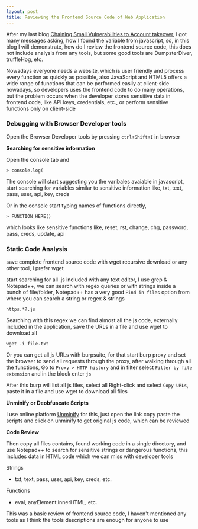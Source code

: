 ```yaml
---
layout: post
title: Reviewing the Frontend Source Code of Web Application
---
```


After my last blog [Chaining Small Vulnerabilities to Account takeover](https://vj0shii.github.io/chaining-vulnerabilities-to-compromise-account/), I got many messages asking, how I found the variable from javascript, so, in this blog I will demonstrate, how do I review the frontend source code, this does not include analysis from any tools, but some good tools are DumpsterDiver, truffleHog, etc.

Nowadays everyone needs a website, which is user friendly and process every function as quickly as possible, also JavaScript and HTML5 offers a wide range of functions that can be performed easily at client-side nowadays, so developers uses the frontend code to do many operations, but the problem occurs when the developer stores sensitive data in frontend code, like API keys, credentials, etc., or perform sensitive functions only on client-side

### Debugging with Browser Developer tools

Open the Browser Developer tools by pressing `ctrl+Shift+I` in browser

**Searching for sensitive information**

Open the console tab and

```
> console.log(
```

The console will start suggesting you the varibales avaiable in javascript, start searching for variables similar to sensitive information like, txt, text, pass, user, api, key, creds

Or in the console start typing names of functions directly,

```
> FUNCTION_HERE()
```

which looks like sensitive functions like, reset, rst, change, chg, password, pass, creds, update, api

### Static Code Analysis

save complete frontend source code with wget recursive download or any other tool, I prefer wget

start searching for all .js included with any text editor, I use grep & Notepad++, we can search with regex queries or with strings inside a bunch of file/folder, Notepad++ has a very good `Find in files` option from where you can search a string or regex & strings
```regex
https.*?.js
```

Searching with this regex we can find almost all the js code, externally included in the application, save the URLs in a file and use wget to download all

```
wget -i file.txt
```

Or you can get all js URLs with burpsuite, for that start burp proxy and set the browser to send all requests through the proxy, after walking through all the functions, Go to `Proxy > HTTP history` and in filter select `Filter by file extension` and in the block enter `js`

After this burp will list all js files, select all Right-click and select `Copy URLs`, paste it in a file and use wget to download all files

**Unminify or Deobfuscate Scripts**

I use online platform [Unminify](https://unminify.com/) for this, just open the link copy paste the scripts and click on unminify to get original js code, which can be reviewed

**Code Review**

Then copy all files contains, found working code in a single directory, and use Notepad++ to search for sensitive strings or dangerous functions, this includes data in HTML code which we can miss with developer tools

Strings

* txt, text, pass, user, api, key, creds, etc.

Functions

* eval, anyElement.innerHTML, etc.

This was a basic review of frontend source code, I haven't mentioned any tools as I think the tools descriptions are enough for anyone to use
